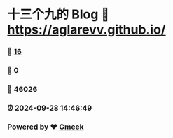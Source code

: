 # 十三个九的 Blog :link: https://aglarevv.github.io/ 
### :page_facing_up: [16](https://aglarevv.github.io//tag.html) 
### :speech_balloon: 0 
### :hibiscus: 46026 
### :alarm_clock: 2024-09-28 14:46:49 
### Powered by :heart: [Gmeek](https://github.com/Meekdai/Gmeek)
